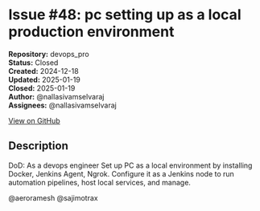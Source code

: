 # Issue #48: pc setting up as a local production environment

**Repository:** devops_pro  
**Status:** Closed  
**Created:** 2024-12-18  
**Updated:** 2025-01-19  
**Closed:** 2025-01-19  
**Author:** @nallasivamselvaraj  
**Assignees:** @nallasivamselvaraj  

[View on GitHub](https://github.com/Simtestlab/devops_pro/issues/48)

## Description

DoD:  As a devops engineer Set up PC as a local environment by installing Docker, Jenkins Agent, Ngrok. Configure it as a Jenkins node to run automation pipelines, host local services, and manage.

@aeroramesh @sajimotrax 